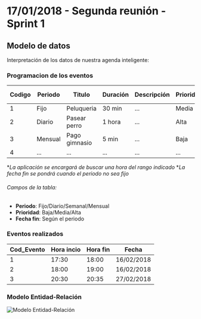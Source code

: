 # 17/01/2018 - Segunda reunión - Sprint 1

## Modelo de datos

Interpretación de los datos de nuestra agenda inteligente:

### Programacion de los eventos

| Codigo | Periodo | Titulo | Duración | Descripción | Prioridad | Fecha inicio | Hora inicio | Hora fin | "Fecha fin" |
| ------ | ------ | ------ | ------ | ------ | ------ | ------ | ------ | ------ | ------ |
| 1 | Fijo | Peluqueria | 30 min | ... | Media | 16/02/2018 | 17:00 | 19:00 | -------- |
| 2 | Diario | Pasear perro | 1 hora | ... | Alta | Fecha_Actual | 17:00 | 19:00 | Fin_programacion |
| 3 | Mensual | Pago gimnasio | 5 min | ... | Baja | 27/02/2018 | 20:00 | 22:00 | Fin_programacion |
| 4 | ... | ... | ... | ... | ... | ... | ... | ... | ... |

**La aplicación se encargará de buscar una hora del rango indicado*
**La fecha fin se pondrá cuando el periodo no sea fijo*

###### Campos de la tabla:

  - __Periodo__: Fijo/Diario/Semanal/Mensual
  - __Prioridad__: Baja/Media/Alta
  - __Fecha fin__: Según el periodo


### Eventos realizados

| Cod_Evento | Hora incio | Hora fin | Fecha |
| ------ | ------ | ------ | ------ |
| 1 | 17:30 | 18:00 | 16/02/2018 |
| 2 | 18:00 | 19:00 | 16/02/2018 |
| 3 | 20:30 | 20:35 | 27/02/2018 |


### Modelo Entidad-Relación

![Modelo Entidad-Relación](https://github.com/iesgn/growlab18/blob/master/bbdd/entidad_relacion.png)
